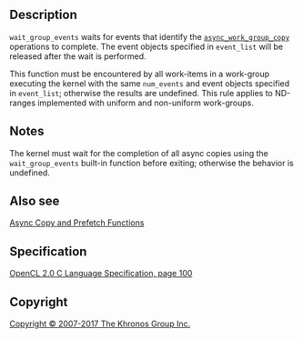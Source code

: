 
## Description

`wait_group_events` waits for events that identify the
[`async_work_group_copy`](async_work_group_copy.html) operations to
complete. The event objects specified in `event_list` will be released
after the wait is performed.

This function must be encountered by all work-items in a work-group
executing the kernel with the same `num_events` and event objects
specified in `event_list`; otherwise the results are undefined. This
rule applies to ND-ranges implemented with uniform and non-uniform
work-groups.

## Notes

The kernel must wait for the completion of all async copies using the
`wait_group_events` built-in function before exiting; otherwise the
behavior is undefined.

## Also see

[Async Copy and Prefetch Functions](asyncCopyFunctions.html)

## Specification

[OpenCL 2.0 C Language Specification, page
100](https://www.khronos.org/registry/cl/specs/opencl-2.0-openclc.pdf#page=100)

## Copyright

[Copyright © 2007-2017 The Khronos Group Inc.](copyright.html)

